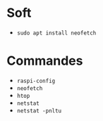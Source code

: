 # Soft

- `sudo apt install neofetch`

# Commandes 

- `raspi-config`
- `neofetch`
- `htop`
- `netstat`
- `netstat -pnltu`
